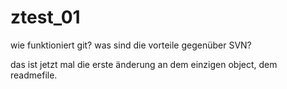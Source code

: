 # ztest_01
wie funktioniert git? was sind die vorteile gegenüber SVN?

das ist jetzt mal die erste änderung an dem einzigen object, dem readmefile.
